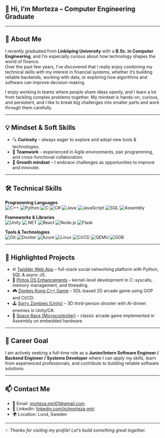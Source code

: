 ## 👋 Hi, I’m Morteza – Computer Engineering Graduate

---

## 🌟 About Me
I recently graduated from **Linköping University** with a **B.Sc. in Computer Engineering**, and I’m especially curious about how technology shapes the world of finance.  
Over the past few years, I’ve discovered that I really enjoy combining my technical skills with my interest in financial systems, whether it’s building reliable backends, working with data, or exploring how algorithms and software can improve decision-making.  

I enjoy working in teams where people share ideas openly, and I learn a lot from tackling complex problems together. My mindset is hands-on, curious, and persistent, and I like to break big challenges into smaller parts and work through them carefully.  

---

## 💡 Mindset & Soft Skills
- 🔍 **Curiosity** – always eager to explore and adopt new tools & technologies.  
- 🤝 **Teamwork** – experienced in Agile environments, pair programming, and cross-functional collaboration.  
- 🚀 **Growth mindset** – I embrace challenges as opportunities to improve and innovate.  

---

## 🛠️ Technical Skills

**Programming Languages**  
![C++](https://img.shields.io/badge/C++-00599C?style=for-the-badge&logo=cplusplus&logoColor=white)
![Python](https://img.shields.io/badge/Python-3776AB?style=for-the-badge&logo=python&logoColor=white)
![C](https://img.shields.io/badge/C-00599C?style=for-the-badge&logo=c&logoColor=white)
![C#](https://img.shields.io/badge/C%23-239120?style=for-the-badge&logo=csharp&logoColor=white)
![Java](https://img.shields.io/badge/Java-ED8B00?style=for-the-badge&logo=openjdk&logoColor=white)
![JavaScript](https://img.shields.io/badge/JavaScript-F7DF1E?style=for-the-badge&logo=javascript&logoColor=black)
![SQL](https://img.shields.io/badge/SQL-003B57?style=for-the-badge&logo=databricks&logoColor=white)
![Assembly](https://img.shields.io/badge/Assembly-6E4C13?style=for-the-badge&logo=none&logoColor=white)

**Frameworks & Libraries**  
![Unity](https://img.shields.io/badge/Unity-100000?style=for-the-badge&logo=unity&logoColor=white)
![.NET](https://img.shields.io/badge/.NET-512BD4?style=for-the-badge&logo=dotnet&logoColor=white)
![React](https://img.shields.io/badge/React-20232A?style=for-the-badge&logo=react&logoColor=61DAFB)
![Node.js](https://img.shields.io/badge/Node.js-43853D?style=for-the-badge&logo=node-dot-js&logoColor=white)
![Flask](https://img.shields.io/badge/Flask-000000?style=for-the-badge&logo=flask&logoColor=white)

**Tools & Technologies**  
![Git](https://img.shields.io/badge/Git-F05032?style=for-the-badge&logo=git&logoColor=white)
![Docker](https://img.shields.io/badge/Docker-2496ED?style=for-the-badge&logo=docker&logoColor=white)
![Azure](https://img.shields.io/badge/Microsoft%20Azure-0078D4?style=for-the-badge&logo=microsoftazure&logoColor=white)
![Linux](https://img.shields.io/badge/Linux-FCC624?style=for-the-badge&logo=linux&logoColor=black)
![CI/CD](https://img.shields.io/badge/CI%2FCD-2088FF?style=for-the-badge&logo=github-actions&logoColor=white)
![QEMU](https://img.shields.io/badge/QEMU-FF6600?style=for-the-badge&logo=qemu&logoColor=white)
![GDB](https://img.shields.io/badge/GDB-000000?style=for-the-badge&logo=gnu&logoColor=white)

---

## 📌 Highlighted Projects 
- 🌐 [Twidder Web App](https://github.com/M0rteza02/Donkey-Kong) – full-stack social networking platform with Python, SQL & async JS.  
- 🧵 [Pintos OS Enhancements](https://github.com/M0rteza02/Operativsystem-Pintos) – kernel-level development in C: syscalls, memory management, and threading.  
- 🎮 [Donkey Kong C++ Game]((https://github.com/M0rteza02/Donkey-Kong)) – SDL-based 2D arcade game using OOP and CI/CD.  
- 🕹️ [Sorry Zombies (Unity)](https://github.com/M0rteza02/Sorry-zombie-Unity) – 3D third-person shooter with AI-driven enemies in Unity/C#.  
- 🔌 [Space Race (Microcontroller)](https://github.com/M0rteza02/Space-Race) – classic arcade game implemented in Assembly on embedded hardware.  

---

## 🎯 Career Goal
I am actively seeking a full-time role as a **Junior/Intern Software Engineer / Backend Engineer / Systems Developer** where I can apply my skills, learn from experienced professionals, and contribute to building reliable software solutions.

---

## 📫 Contact Me
- 📧 Email: [morteza.miri01@gmail.com](mailto:morteza.miri01@gmail.com)  
- 💼 LinkedIn: [linkedin.com/in/morteza-miri](https://www.linkedin.com/in/morteza-miri)  
- 🌍 Location: Lund, Sweden  

---
✨ *Thanks for visiting my profile! Let’s build something great together.*
